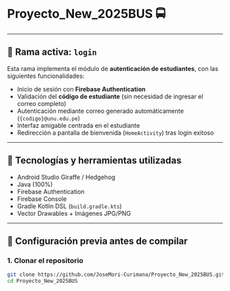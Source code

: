 # Proyecto_New_2025BUS 🚍

---

## 📌 Rama activa: `login`

Esta rama implementa el módulo de **autenticación de estudiantes**, con las siguientes funcionalidades:

- Inicio de sesión con **Firebase Authentication**
- Validación del **código de estudiante** (sin necesidad de ingresar el correo completo)
- Autenticación mediante correo generado automáticamente (`{codigo}@unu.edu.pe`)
- Interfaz amigable centrada en el estudiante
- Redirección a pantalla de bienvenida (`HomeActivity`) tras login exitoso

---

## 🔧 Tecnologías y herramientas utilizadas

- Android Studio Giraffe / Hedgehog
- Java (100%)
- Firebase Authentication
- Firebase Console
- Gradle Kotlin DSL (`build.gradle.kts`)
- Vector Drawables + Imágenes JPG/PNG

---

## 🚀 Configuración previa antes de compilar

### 1. Clonar el repositorio

```bash
git clone https://github.com/JoseMori-Curimana/Proyecto_New_2025BUS.git
cd Proyecto_New_2025BUS
